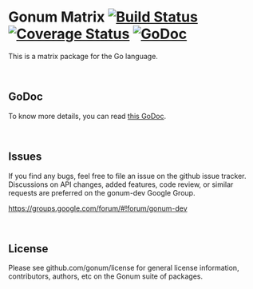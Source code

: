 # Gonum Matrix  [![Build Status](https://travis-ci.org/gonum/matrix.svg?branch=master)](https://travis-ci.org/gonum/matrix) [![Coverage Status](https://coveralls.io/repos/gonum/matrix/badge.svg?branch=master&service=github)](https://coveralls.io/github/gonum/matrix?branch=master) [![GoDoc](https://godoc.org/github.com/gonum/matrix?status.svg)](https://godoc.org/github.com/gonum/matrix)

This is a matrix package for the Go language.

<br/>

## GoDoc
To know more details, you can read [this GoDoc](https://godoc.org/github.com/gonum/matrix).


<br/>

## Issues

If you find any bugs, feel free to file an issue on the github issue tracker. Discussions on API changes, added features, code review, or similar requests are preferred on the gonum-dev Google Group.

https://groups.google.com/forum/#!forum/gonum-dev

<br/>

## License

Please see github.com/gonum/license for general license information, contributors, authors, etc on the Gonum suite of packages.
